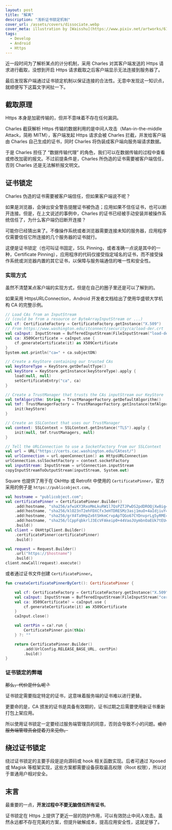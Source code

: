 ```yaml
---
layout: post
title: "解离"
description: "浅析证书锁定机制"
cover_url: /assets/covers/dissociate.webp
cover_meta: illustration by [Waisshu](https://www.pixiv.net/artworks/61298977)
tags: 
  - Develop
  - Android
  - Https
---
```


近一段时间为了解析某点的计分机制，采用 Charles 对其客户端发送的 Https 请求进行截取，没想到开启 Https 请求截取之后客户端显示无法连接到服务器了。

最后发现客户端通过证书锁定机制以保证连接的合法性。无意中发现这一知识点，就顺便写下这篇文字闲扯一下。

## 截取原理

Https 本身是加密传输的，但并不意味着不存在任何漏洞。

Charles 截获解析 Https 传输的数据利用的是中间人攻击（Man-in-the-middle Attack，简称 MITM），客户端发起 Https 请求会被 Charles 拦截，并发给客户端由 Charles 自己生成的证书，同时 Charles 将伪装成客户端向服务端请求数据。

于是 Charles 担任了 “数据传输代理” 的角色，我们可以在数据传输的过程中查看或修改加密的报文。不过前提条件是，Charles 所伪造的证书需要被客户端信任，否则 Charles 还是无法解析报文明文。

## 证书锁定

Charles 伪造的证书需要被客户端信任，但如果客户端说不呢？

如果是浏览器，会弹出安全警告提醒证书被伪造；应用如果不信任证书，也可以断开连接。但是，在上文说述的事例中，Charles 的证书已经被手动安装并被操作系统信任了，为什么客户端仍旧断开连接？

可能你已经猜出来了。不像操作系统或者浏览器需要连接未知的服务器，应用程序仅需要信任它所连接的几个服务器的证书就行。

这便是证书锁定（也可叫证书固定，SSL Pinning，或者准确一点说是其中的一种，Certificate Pinning），应用程序的代码仅接受指定域名的证书，而不接受操作系统或浏览器内置的其它证书，以保障与服务端通信的唯一性和安全性。

### 实现方式

虽然不清楚某点客户端的实现方式，但是在自己的圈子里还是可以了解到的。

如果采用 HttpsURLConnection，Android 开发者文档给出了使用华盛顿大学机构 CA 的完整示例。

``` kotlin
// Load CAs from an InputStream
// (could be from a resource or ByteArrayInputStream or ...)
val cf: CertificateFactory = CertificateFactory.getInstance("X.509")
// From https://www.washington.edu/itconnect/security/ca/load-der.crt
val caInput: InputStream = BufferedInputStream(FileInputStream("load-der.crt"))
val ca: X509Certificate = caInput.use {
    cf.generateCertificate(it) as X509Certificate
}
System.out.println("ca=" + ca.subjectDN)

// Create a KeyStore containing our trusted CAs
val keyStoreType = KeyStore.getDefaultType()
val keyStore = KeyStore.getInstance(keyStoreType).apply {
    load(null, null)
    setCertificateEntry("ca", ca)
}

// Create a TrustManager that trusts the CAs inputStream our KeyStore
val tmfAlgorithm: String = TrustManagerFactory.getDefaultAlgorithm()
val tmf: TrustManagerFactory = TrustManagerFactory.getInstance(tmfAlgorithm).apply {
    init(keyStore)
}

// Create an SSLContext that uses our TrustManager
val context: SSLContext = SSLContext.getInstance("TLS").apply {
    init(null, tmf.trustManagers, null)
}

// Tell the URLConnection to use a SocketFactory from our SSLContext
val url = URL("https://certs.cac.washington.edu/CAtest/")
val urlConnection = url.openConnection() as HttpsURLConnection
urlConnection.sslSocketFactory = context.socketFactory
val inputStream: InputStream = urlConnection.inputStream
copyInputStreamToOutputStream(inputStream, System.out)
```

Square 也提供了用于在 OkHttp 或 Retrofit 中使用的 `CertificatePinner`，官方采用的例子是 `https://publicobject.com`。

``` kotlin
val hostname = "publicobject.com";
val certificatePinner = CertificatePinner.Builder()
    .add(hostname, "sha256/afwiKY3RxoMmLkuRW1l7QsPZTJPwDS2pdDROQjXw8ig=")
    .add(hostname, "sha256/klO23nT2ehFDXCfx3eHTDRESMz3asj1muO+4aIdjiuY=")
    .add(hostname, "sha256/grX4Ta9HpZx6tSHkmCrvpApTQGo67CYDnvprLg5yRME=")
    .add(hostname, "sha256/lCppFqbkrlJ3EcVFAkeip0+44VaoJUymbnOaEUk7tEU=")
    .build()
val client = OkHttpClient.Builder()
    .certificatePinner(certificatePinner)
    .build()

val request = Request.Builder()
    .url("https://$hostname")
    .build()
client.newCall(request).execute()
```

或者通过证书文件创建 `CertificatePinner`。

``` kotlin
fun createCertificatePinnerByCert(): CertificatePinner {

    val cf: CertificateFactory = CertificateFactory.getInstance("X.509")
    val caInput: InputStream = BufferedInputStream(FileInputStream("certificate.crt"))
    val ca: X509Certificate? = caInput.use {
        cf.generateCertificate(it) as X509Certificate
    }
    caInput.close()

    val certPin = ca?.run {
        CertificatePinner.pin(this)
    } ?: ""

    return CertificatePinner.Builder()
        .add(UrlConfig.RELEASE_BASE_URL, certPin)
        .build()
}
```

### 证书锁定的弊端

~~那么，代价是什么呢？~~

证书锁定需要指定特定的证书，这意味着服务端的证书难以进行更替。

更要命的是，CA 颁发的证书是具备有效期的，证书过期之后需要使用新证书重新打包上架应用。

所以使用证书锁定一定要经过服务端管理员的同意，否则会导致不小的问题。~~或许服务端管理员会提着刀来见你。~~

## 绕过证书锁定

绕过证书锁定的主要手段是逆向源码或 hook 相关函数实现。后者可通过 Xposed 或 Magisk 等框架实现，这些方案都需要设备获取最高权限（Root 权限），所以对于普通用户相对安全。

## 末言

最重要的一点，**开发过程中不要无脑信任所有证书**。

证书锁定在 Https 上提供了更近一层的防护作用，可以有效防止中间人攻击。虽然永远都不存在完美的方案，但提升破解成本，提高应用安全性，这就足够了。